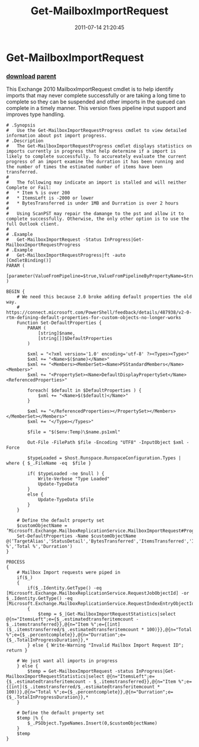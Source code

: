 ﻿---
pid:            2792
parent:         2783
children:       
poster:         Jon Webster
title:          Get-MailboxImportRequest
date:           2011-07-14 21:20:45
description:    This Exchange 2010 MailboxImportRequest cmdlet is to help identify imports that may never complete successfully or are taking a long time to complete so they can be suspended and other imports in the queued can complete in a timely manner. This version fixes pipeline input support and improves type handling.
format:         posh
---

# Get-MailboxImportRequest

### [download](2792.ps1) [parent](2783.md) 

This Exchange 2010 MailboxImportRequest cmdlet is to help identify imports that may never complete successfully or are taking a long time to complete so they can be suspended and other imports in the queued can complete in a timely manner. This version fixes pipeline input support and improves type handling.

```posh
# .Synopsis
#   Use the Get-MailboxImportRequestProgress cmdlet to view detailed information about pst import progress.
# .Description
#   The Get-MailboxImportRequestProgress cmdlet displays statistics on imports currently in progress that help determine if a import is likely to complete successfully. To accureately evaluate the current progress of an import examine the durration it has been running and the number of times the estimated number of items have been transferred.
#
#   The following may indicate an import is stalled and will neither Complete or Fail:
#   * Item % is over 200
#   * ItemsLeft is -2000 or lower
#   * BytesTransferred is under 1MB and Durration is over 2 hours
#
#   Using ScanPST may repair the damange to the pst and allow it to complete successfully. Otherwise, the only other option is to use the full Outlook client.
#
# .Example
#   Get-MailboxImportRequest -Status InProgress|Get-MailboxImportRequestProgress
# .Example
#   Get-MailboxImportRequestProgress|ft -auto
[CmdletBinding()]
PARAM (
	[parameter(ValueFromPipeline=$true,ValueFromPipelineByPropertyName=$true)]$Identity
)

BEGIN {
	# We need this because 2.0 broke adding default properties the old way.
	# https://connect.microsoft.com/PowerShell/feedback/details/487938/v2-0-rtm-defining-default-properties-for-custom-objects-no-longer-works
	Function Set-DefaultProperties {
		PARAM (
			[string]$name,
			[string[]]$DefaultProperties
		)

		$xml = "<?xml version='1.0' encoding='utf-8' ?><Types><Type>"
		$xml += "<Name>$($name)</Name>"
		$xml += "<Members><MemberSet><Name>PSStandardMembers</Name><Members>"
		$xml += "<PropertySet><Name>DefaultDisplayPropertySet</Name><ReferencedProperties>"

		foreach( $default in $DefaultProperties ) {
			$xml += "<Name>$($default)</Name>"
		}

		$xml += "</ReferencedProperties></PropertySet></Members></MemberSet></Members>"
		$xml += "</Type></Types>"

		$file = "$($env:Temp)\$name.ps1xml"

		Out-File -FilePath $file -Encoding "UTF8" -InputObject $xml -Force

		$typeLoaded = $host.Runspace.RunspaceConfiguration.Types | where { $_.FileName -eq  $file }

		if( $typeLoaded -ne $null ) {
			Write-Verbose "Type Loaded"
			Update-TypeData
		}
		else {
			Update-TypeData $file
		}
	}
	
	# Define the default property set
	$customObjectName = ’Microsoft.Exchange.MailboxReplicationService.MailboxImportRequest#Progress’
	Set-DefaultProperties -Name $customObjectName @(‘TargetAlias','StatusDetail','BytesTransferred','ItemsTransferred','ItemsLeft','Item %','Total %','Durration')
}

PROCESS
{
	# Mailbox Import requests were piped in
	if($_)
	{
		if($_.Identity.GetType() -eq [Microsoft.Exchange.MailboxReplicationService.RequestJobObjectId] -or $_.Identity.GetType() -eq [Microsoft.Exchange.MailboxReplicationService.RequestIndexEntryObjectId])
		{
			$temp = $_|Get-MailboxImportRequestStatistics|select @{n="ItemsLeft";e={$_.estimatedtransferitemcount - $_.itemstransferred}},@{n="Item %";e={[int]($_.itemstransferred/$_.estimatedtransferitemcount * 100)}},@{n="Total %";e={$_.percentcomplete}},@{n="Durration";e={$_.TotalInProgressDuration}},*
		} else { Write-Warning "Invalid Mailbox Import Request ID"; return }

	# We just want all imports in progress
	} else {
		$temp = Get-MailboxImportRequest -status InProgress|Get-MailboxImportRequestStatistics|select @{n="ItemsLeft";e={$_.estimatedtransferitemcount - $_.itemstransferred}},@{n="Item %";e={[int]($_.itemstransferred/$_.estimatedtransferitemcount * 100)}},@{n="Total %";e={$_.percentcomplete}},@{n="Durration";e={$_.TotalInProgressDuration}},*
	}

	# Define the default property set
	$temp |% {
		$_.PSObject.TypeNames.Insert(0,$customObjectName)
	}
	$temp
}
```

